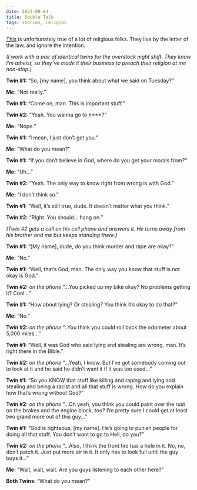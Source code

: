 ```yaml
---
date: 2023-09-04
title: Double Talk
tags: stories, religion
---
```


[This](https://notalwaysright.com/double-talk/58855/) is unfortunately true of a lot of religious folks. They live by the letter of the law, and ignore the intention.


_(I work with a pair of identical twins for the overstock night shift. They know I’m atheist, so they’ve made it their business to preach their religion at me non-stop.)_

**Twin #1:** “So, [my name], you think about what we said on Tuesday?”

**Me:** “Not really.”

**Twin #1:** “Come on, man. This is important stuff.”

**Twin #2:** “Yeah. You wanna go to h***?”

**Me:** “Nope.”

**Twin #1:** “I mean, I just don’t get you.”

**Me:** “What do you mean?”

**Twin #1:** “If you don’t believe in God, where do you get your morals from?”

**Me:** “Uh…”

**Twin #2:** “Yeah. The only way to know right from wrong is with God.”

**Me:** “I don’t think so.”

**Twin #1:** “Well, it’s still true, dude. It doesn’t matter what you think.”

**Twin #2:** “Right. You should… hang on.”

_(Twin #2 gets a call on his cell phone and answers it. He turns away from his brother and me but keeps standing there.)_

**Twin #1:** “[My name], dude, do you think murder and rape are okay?”

**Me:** “No.”

**Twin #1:** “Well, that’s God, man. The only way you know that stuff is not okay is God.”

**Twin #2:** _*on the phone*_ “…You picked up my bike okay? No problems getting it? Cool…”

**Twin #1:** “How about lying? Or stealing? You think it’s okay to do that?”

**Me:** “No.”

**Twin #2:** _*on the phone*_ “..You think you could roll back the odometer about 5,000 miles…”

**Twin #1:** “Well, it was God who said lying and stealing are wrong, man. It’s right there in the Bible.”

**Twin #2:** _*on the phone*_ “…Yeah, I know. But I’ve got somebody coming out to look at it and he said he didn’t want it if it was too used…”

**Twin #1:** “So you KNOW that stuff like killing and raping and lying and stealing and being a racist and all that stuff is wrong. How do you explain how that’s wrong without God?”

**Twin #2:** _*on the phone*_ “…Oh yeah, you think you could paint over the rust on the brakes and the engine block, too? I’m pretty sure I could get at least two grand more out of this guy…”

**Twin #1:** “God is righteous, [my name]. He’s going to punish people for doing all that stuff. You don’t want to go to Hell, do you?”

**Twin #2:** _*on the phone*_ “…Also, I think the front tire has a hole in it. No, no, don’t patch it. Just put more air in it. It only has to look full until the guy buys it…”

**Me:** “Wait, wait, wait. Are you guys listening to each other here?”

**Both Twins:** “What do you mean?”

